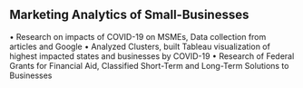 ## Marketing Analytics of Small-Businesses
•	Research on impacts of COVID-19 on MSMEs, Data collection from articles and Google
•	Analyzed Clusters, built Tableau visualization of highest impacted states and businesses by COVID-19
•	Research of Federal Grants for Financial Aid, Classified Short-Term and Long-Term Solutions to Businesses
